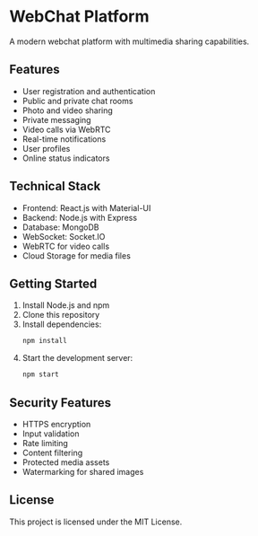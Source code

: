 # WebChat Platform

A modern webchat platform with multimedia sharing capabilities.

## Features

- User registration and authentication
- Public and private chat rooms
- Photo and video sharing
- Private messaging
- Video calls via WebRTC
- Real-time notifications
- User profiles
- Online status indicators

## Technical Stack

- Frontend: React.js with Material-UI
- Backend: Node.js with Express
- Database: MongoDB
- WebSocket: Socket.IO
- WebRTC for video calls
- Cloud Storage for media files

## Getting Started

1. Install Node.js and npm
2. Clone this repository
3. Install dependencies:
   ```bash
   npm install
   ```
4. Start the development server:
   ```bash
   npm start
   ```

## Security Features

- HTTPS encryption
- Input validation
- Rate limiting
- Content filtering
- Protected media assets
- Watermarking for shared images

## License

This project is licensed under the MIT License.
